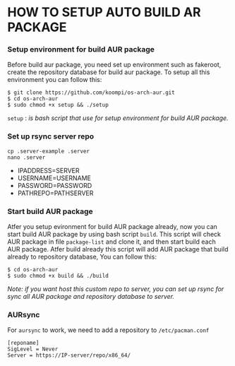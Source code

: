 # HOW TO SETUP AUTO BUILD AR PACKAGE 

### Setup environment for build AUR package

Before build aur package, you need set up environment such as fakeroot, create the repository database for build aur package. To setup all this environment you can follow this:

```
$ git clone https://github.com/koompi/os-arch-aur.git
$ cd os-arch-aur
$ sudo chmod +x setup && ./setup
```
`setup` : *is bash script that use for setup environment for build AUR package.*

### Set up rsync server repo
```
cp .server-example .server
nano .server
```
- IPADDRESS=SERVER
- USERNAME=USERNAME
- PASSWORD=PASSWORD
- PATHREPO=PATHSERVER

### Start build AUR package

Atfer you setup evironment for build AUR package already, now you can start build AUR package by using bash script `build`.  This script will check AUR package in file `package-list` and clone it, and then start build each AUR package. Atfer build already this script will add AUR package that build already to repository database,
You can follow this:

```
$ cd os-arch-aur
$ sudo chmod +x build && ./build
```

*Note: if you want host this custom repo to server, you can set up rsync for sync all AUR package and repository database to server.*  

### AURsync

For `aursync` to work, we need to add a repository to `/etc/pacman.conf`

```
[reponame]
SigLevel = Never
Server = https://IP-server/repo/x86_64/